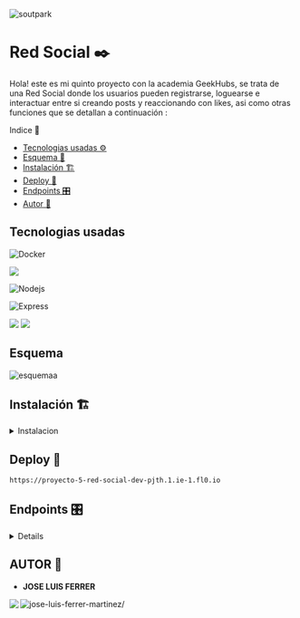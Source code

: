 

![soutpark](https://github.com/jluisferrer/Proyecto-5-Red-social/assets/157707370/689a443f-a0cc-4636-b163-23982a51d55d)



# Red Social ✒️

Hola! este es mi quinto proyecto con la academia GeekHubs, se trata de una Red Social donde los usuarios pueden registrarse, loguearse e interactuar entre si creando posts y reaccionando con likes, asi como otras funciones que se detallan a continuación :

<summary> Indice 🧾</summary>


- [Tecnologias usadas ⚙](#tecnologias-)
- [Esquema 📃](#esquema-)
- [Instalación 🏗️](#instalacion-)
- [Deploy 🚀](#deploy-)
- [Endpoints 🎛️](#endpoints)
- [Autor 🎨](#autor-)


## Tecnologias usadas

<img src="https://img.shields.io/badge/docker-2496ED?style=for-the-badge&logo=docker&logoColor=white" 
alt="Docker"/>

<img src="https://img.shields.io/badge/MongoDB-4EA94B?style=for-the-badge&logo=mongodb&logoColor=white"/>

<img src="https://img.shields.io/badge/NodeJs-339933?style=for-the-badge&logo=Node.js&logoColor=white" 
alt="Nodejs" />

<img src="https://img.shields.io/badge/Express.js-335933?style=for-the-badge&logo=express&logoColor=white" 
alt="Express" />

<img src="https://img.shields.io/badge/JavaScript-323330?style=for-the-badge&logo=javascript&logoColor=F7DF1E"/>

<img src="https://img.shields.io/badge/GIT-E44C30?style=for-the-badge&logo=git&logoColor=white"/>



## Esquema


![esquemaa](https://github.com/jluisferrer/Proyecto-5-Red-social/assets/157707370/bcefaf46-69c6-4120-9aec-0c7a4aceddf6)



## Instalación 🏗️

<details>

<summary>Instalacion</summary>

**1**

***Clonar el repositorio***
```sh
git clone https://github.com/jluisferrer/Proyecto-5-Red-social
```

**2**

***Instalar dependencias***
```sh
npm install
```

**3**

***Crear archivo .env y agregue sus propios datos como en el ejemplo .env.samples***

**4**

***Poner en marcha el servidor***
```sh
npm run dev
```

**5**

***Agregar datos a las tablas***
***Esto agregará un usuario con cada rol(superadmin, admin y user) asi como un post con cada uno***

```sh
npm run run-seeders
```

</details>

## Deploy 🚀

```sh
https://proyecto-5-red-social-dev-pjth.1.ie-1.fl0.io
```

## Endpoints 🎛️

<details>

***Instalación de Thunder Client para VSC***

Dentro de Visual studio code en el apartado extensiones (normalmente alojado en la parte inferior izquierda) deberá buscar "Thunder Client" e instalar el plugin. 
Junto con el proyecto en la carpeta /HTTP se adjunta un archivo llamado "thunder-collection_RED SOCIAL FL0/LOCAL.json" donde se encuentran todos los endpoints disponibles tanto en local como en FL{0} para agregar esta colección pulse sobre el icono de Thunder Client que aparecerá despues de instalarlo en su VSC vaya al apartado "Collections" haga clic en import y busque el archivo "thunder-collection_RED SOCIAL FL0/LOCAL.json" para agregarlo. Así podra probar todas las funciones que ofrece este proyecto. A continuación se muestran todos los edpoints disponibles:

***AUTH***

- REGISTER 

 ```sh
POST proyecto-5-red-social-dev-pjth.1.ie-1.fl0.io/api/auth/register
 ```
***body***

 ```sh
{
   "username":"your-name",
   "email":"your-email",
   "password":"your-password"
}
 ```

- LOGIN 

 ```sh
POST proyecto-5-red-social-dev-pjth.1.ie-1.fl0.io/api/auth/login
 ```
***body***

 ```sh
{
   "email":"your-email",
   "password":"your-password"
}
 ```
***USER***      

- GET ALL USERS

 ```sh
GET proyecto-5-red-social-dev-pjth.1.ie-1.fl0.io/api/users?username=User <-- NECESITA ESTAR REGISTRADO Y TENER PRIVILEGIOS DE SUPERADMIN PARA PODER VISUALIZAR TODOS LOS USUARIOS
 ```

- GET USER PROFILE

 ```sh
GET proyecto-5-red-social-dev-pjth.1.ie-1.fl0.io/api/users/profile  <-- NECESITA ESTAR LOGUEADO Y TENER SU TOKEN DE AUTENTIFICACION PARA PODER VISUALIZAR SU PERFIL
 ```

- UPDATE USER PROFILE

 ```sh
PUT proyecto-5-red-social-dev-pjth.1.ie-1.fl0.io/api/users/profile  <-- NECESITA ESTAR LOGUEADO Y TENER SU TOKEN DE AUTENTIFICACION PARA PODER MODIFICAR CAMPOS DE SU PERFIL
 ```
***body***

 ```sh
{
   "username": "update name",
   "email": "update email",
   "password": "update password"   
}
 ```

- DELETE USER BY ID

 ```sh
DELETE proyecto-5-red-social-dev-pjth.1.ie-1.fl0.io/api/users/  <-- AGREGUE AQUI EL ID DEL USER, NECESITA TENER PERMISOS SUPER-ADMIN
 ```

- GET POSTS BY USER ID

 ```sh
GET proyecto-5-red-social-dev-pjth.1.ie-1.fl0.io/api/users/posts/  <-- AGREGUE AQUI EL ID DEL USER PARA VISUALIZAR SUS POSTS
 ```

***POSTS***  

 - NEW POSTS

```sh
POST proyecto-5-red-social-dev-pjth.1.ie-1.fl0.io/api/posts  <-- NECESITA ESTAR LOGUEADO Y TENER SU TOKEN DE AUTENTIFICACION PARA PODER CREAR UN NUEVO POST 
 ```

***body***

 ```sh
{
   "description": "your description",  
}
 ```

- DELETE POST BY ID

 ```sh
DELETE proyecto-5-red-social-dev-pjth.1.ie-1.fl0.io/api/posts/  <-- AGREGUE AQUI EL ID DEL POST QUE DESEA ELIMINAR, NECESITA ESTAR LOGUEADO Y TENER SU TOKEN DE AUTENTIFICACION
 ```

- UPDATE POST BY ID

 ```sh
PUT proyecto-5-red-social-dev-pjth.1.ie-1.fl0.io/api/posts/  <-- AGREGUE AQUI EL ID DEL POST QUE DESEA ACTUALIZAR, NECESITA ESTAR LOGUEADO Y TENER SU TOKEN DE AUTENTIFICACION
 ```
***body***

 ```sh
{
   "description": "your new description",  
}
 ```

- GET ALL POSTS

 ```sh
GET proyecto-5-red-social-dev-pjth.1.ie-1.fl0.io/api/posts/  <-- NECESITA ESTAR LOGUEADO Y TENER SU TOKEN DE AUTENTIFICACION PARA OBTENER TODOS LOS POSTS
 ```

- GET OWN POSTS

 ```sh
GET proyecto-5-red-social-dev-pjth.1.ie-1.fl0.io/api/posts/own  <-- NECESITA ESTAR LOGUEADO Y TENER SU TOKEN DE AUTENTIFICACION PARA OBTENER SUS POSTS
 ```

- GET POSTS BY

 ```sh
GET proyecto-5-red-social-dev-pjth.1.ie-1.fl0.io/api/posts/  <-- INTRODUZCA AQUI EL ID DEL POST, NECESITA ESTAR LOGUEADO Y TENER SU TOKEN DE AUTENTIFICACION PARA OBTENER SUS POSTS
 ```

- LIKE POST

 ```sh
PUT proyecto-5-red-social-dev-pjth.1.ie-1.fl0.io/api/posts/like/  <-- INTRODUZCA AQUI EL ID DEL POST QUE DESEA DAR LIKE O QUITAR EL LIKE, NECESITA ESTAR LOGUEADO Y TENER SU TOKEN DE AUTENTIFICACION
 ```

</details>

## AUTOR 🎨

- **JOSE LUIS FERRER**


<a href="https://linkedin.com/in/jose-luis-ferrer-martinez/" target="blank"><img align="left" src="https://img.shields.io/badge/LinkedIn-0077B5?style=for-the-badge&logo=linkedin&logoColor=white"/></a>

<a href="https://github.com/jluisferrer/" target="blank"><img align="left" src="https://img.shields.io/badge/GitHub-100000?style=for-the-badge&logo=github&logoColor=white" alt="jose-luis-ferrer-martinez/"/></a>


